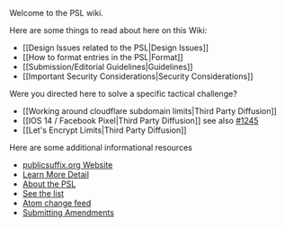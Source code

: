 Welcome to the PSL wiki.  

Here are some things to read about here on this Wiki:

- [[Design Issues related to the PSL|Design Issues]]
- [[How to format entries in the PSL|Format]]
- [[Submission/Editorial Guidelines|Guidelines]]
- [[Important Security Considerations|Security Considerations]]

Were you directed here to solve a specific tactical challenge?

- [[Working around cloudflare subdomain limits|Third Party Diffusion]]
- [[IOS 14 / Facebook Pixel|Third Party Diffusion]] see also [#1245](https://github.com/publicsuffix/list/issues/1245)
- [[Let's Encrypt Limits|Third Party Diffusion]]

Here are some additional informational resources

 * [publicsuffix.org Website](https://publicsuffix.org)
 * [Learn More Detail](https://publicsuffix.org/learn/)
 * [About the PSL](https://publicsuffix.org/list/)
 * [See the list](https://publicsuffix.org/list/public_suffix_list.dat)
 * [Atom change feed](https://github.com/publicsuffix/list/commits/master.atom) 
 * [Submitting Amendments](https://publicsuffix.org/submit/)
